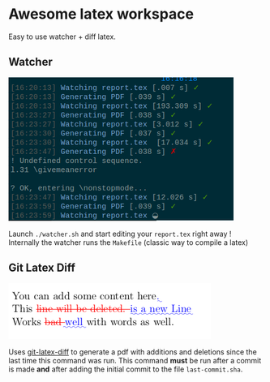 Awesome latex workspace
===

Easy to use watcher + diff latex.

## Watcher

![watcher](example2.png)

Launch `./watcher.sh` and start editing your `report.tex` right away !
Internally the watcher runs the `Makefile` (classic way to compile a latex)

## Git Latex Diff

![diff](example.png)

Uses [git-latex-diff](https://gitlab.com/groups/git-latexdiff) to generate a pdf
with additions and deletions since the last time this command was run. This
command **must** be run after a commit is made **and** after adding the initial
commit to the file `last-commit.sha`.
